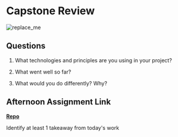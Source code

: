 # Capstone Review

![replace_me](https://codeworks.blob.core.windows.net/public/assets/img/illustrations/placeholder.svg)

## Questions

1. What technologies and principles are you using in your project?

2. What went well so far?

3. What would you do differently? Why?

## Afternoon Assignment Link

**[Repo](https://github.com/calvinthurst/<ASSIGNMENT_REPO>)**

Identify at least 1 takeaway from today's work
